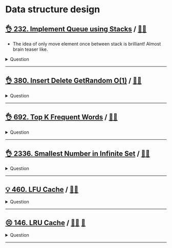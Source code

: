 # Data structure design

## [:ok_hand: 232. Implement Queue using Stacks](https://leetcode.com/problems/implement-queue-using-stacks/) / [:man_technologist:](implement_queue_using_stacks.h)

- The idea of only move element once between stack is brilliant! Almost brain teaser like.

<details><summary markdown="span">Question</summary>

```markdown
Implement a first in first out (FIFO) queue using only two stacks.

The implemented queue should support all the functions of a normal queue
(push, peek, pop, and empty).

Implement the MyQueue class:

- `void push(int x)` Pushes element x to the back of the queue.
- `int pop()` Removes the element from the front of the queue and returns it.
- `int peek()` Returns the element at the front of the queue.
- `boolean empty()` Returns true if the queue is empty, false otherwise.
```

</details>

------------------------------------------------------------------------------

## [:ok_hand: 380. Insert Delete GetRandom O(1)](https://leetcode.com/problems/insert-delete-getrandom-o1/) / [:man_technologist:](insert_delete_get_random_o1.h)

<details><summary markdown="span">Question</summary>

```markdown
Implement the RandomizedSet class:

`RandomizedSet()`:
    Initializes the RandomizedSet object.
`bool insert(int val)`:
    Inserts an item val into the set if not present.
    Returns true if the item was not present, false otherwise.

`bool remove(int val)`:
    Removes an item val from the set if present.
    Returns true if the item was present, false otherwise.

`int getRandom()`:
    Returns a random element from the current set of elements
    (it's guaranteed that at least one element exists when this method is called).
    Each element must have the same probability of being returned.

You must implement the functions of the class such that each function works in average O(1) time complexity.
```

</details>

------------------------------------------------------------------------------

## [:ok_hand: 692. Top K Frequent Words](https://leetcode.com/problems/top-k-frequent-words/) / [:man_technologist:](top_k_freq_words.h)

<details><summary markdown="span">Question</summary>

```markdown
Given an array of strings words and an integer k, return the k most frequent strings.

Return the answer sorted by the frequency from highest to lowest.
Sort the words with the same frequency by their lexicographical order.

Input: words = ["the","day","is","sunny","the","the","the","sunny","is","is"], k = 4
Output: ["the","is","sunny","day"]
Explanation: "the", "is", "sunny" and "day" are the four most frequent words,
             with the number of occurrence being 4, 3, 2 and 1 respectively.
```

</details>

------------------------------------------------------------------------------

## [:ok_hand: 2336. Smallest Number in Infinite Set](https://leetcode.com/problems/smallest-number-in-infinite-set) / [:man_technologist:](smallest_number_in_inf_set.h)

<details><summary markdown="span">Question</summary>

```markdown
You have a set which contains all positive integers [1, 2, 3, 4, 5, ...].

Implement the SmallestInfiniteSet class:

`SmallestInfiniteSet()`

- Initializes the SmallestInfiniteSet object to contain all positive integers.

`int popSmallest()`

- Removes and returns the smallest integer contained in the infinite set.

`void addBack(int num)`

- Adds a positive integer num back into the infinite set, if it is not already
  in the infinite set.

Input
["SmallestInfiniteSet",
 "addBack",       // 2 is already in the set, so no change is made
 "popSmallest",   // 1 is the smallest number, 2 to inf remain
 "popSmallest",   // 2 is the smallest number, 3 to inf remain
 "popSmallest",   // 3 is the smallest number, 4 to inf remain
 "addBack",       // 1, 4 to inf remain
 "popSmallest",   // 1 is the smallest number, 4 to inf remain
 "popSmallest",   // 4 is the smallest number, 5 to inf remain
 "popSmallest"]   // 5 is the smallest number, 6 to inf remain
[[],    [2], [], [], [], [1], [], [], []]
Output
[null, null, 1,   2, 3, null, 1,   4, 5]
```

</details>

------------------------------------------------------------------------------

## [:bulb: 460. LFU Cache](https://leetcode.com/problems/lfu-cache/) / [:man_technologist:](lfu_cache.h)

<details><summary markdown="span">Question</summary>

```markdown
Design and implement a data structure for a Least Frequently Used (LFU) cache.

Implement the LFUCache class:

- `LFUCache(int capacity)`
  - Initializes the object with the capacity of the data structure.
- `int get(int key)`
  - Gets the value of the key if the key exists in the cache.
  - Otherwise, returns -1.
`void put(int key, int value)`
  - Update the value of the key if present, or inserts the key if not already
    present.
  - When the cache reaches its capacity, it should invalidate and remove the
    least frequently used key before inserting a new item.
  - For this problem, when there is a tie (i.e., two or more keys with the same
    frequency), the least recently used key would be invalidated.

- To determine the least frequently used key, a use counter is maintained for
  each key in the cache. The key with the smallest use counter is the least
  frequently used key.

- When a key is first inserted into the cache, its use counter is set to 1 (due
  to the put operation).
- The use counter for a key in the cache is incremented either a get or put
  operation is called on it.
- The functions get and put must each run in O(1) average time complexity.

Input
["LFUCache", "put", "put", "get", "put", "get", "get", "put", "get", "get", "get"]
[      [2], [1, 1], [2, 2], [1], [3, 3], [2],    [3],  [4, 4], [1],   [3],   [4]]
Output
[     null, null,    null,   1,   null,   -1,      3,     null, -1,    3,     4]

Explanation
// cnt(x) = the use counter for key x
// cache=[] will show the last used order for tiebreakers (leftmost element is  most recent)
LFUCache lfu = new LFUCache(2);
lfu.put(1, 1);   // cache=[1,_], cnt(1)=1
lfu.put(2, 2);   // cache=[2,1], cnt(2)=1, cnt(1)=1
lfu.get(1);      // return 1
                 // cache=[1,2], cnt(2)=1, cnt(1)=2
lfu.put(3, 3);   // 2 is the LFU key because cnt(2)=1 is the smallest, invalidate 2.
                 // cache=[3,1], cnt(3)=1, cnt(1)=2
lfu.get(2);      // return -1 (not found)
lfu.get(3);      // return 3
                 // cache=[3,1], cnt(3)=2, cnt(1)=2
lfu.put(4, 4);   // Both 1 and 3 have the same cnt, but 1 is LRU, invalidate 1.
                 // cache=[4,3], cnt(4)=1, cnt(3)=2
lfu.get(1);      // return -1 (not found)
lfu.get(3);      // return 3
                 // cache=[3,4], cnt(4)=1, cnt(3)=3
lfu.get(4);      // return 4
                 // cache=[4,3], cnt(4)=2, cnt(3)=3
```

</details>

------------------------------------------------------------------------------

## [:persevere: 146. LRU Cache](https://leetcode.com/problems/lru-cache/) / [:man_technologist:](lru_cache.h) [:snake:](lru_cache.py)

<details><summary markdown="span">Question</summary>

```markdown
Design a data structure that follows the constraints of a Least Recently Used (LRU) cache.

Implement the LRUCache class:

`LRUCache(int capacity)`: Initialize the LRU cache with positive size capacity.
`int get(int key)`: Return the value of the key if the key exists, otherwise return -1.
`void put(int key, int value)`
- Update the value of the key if the key exists. Otherwise, add the key-value pair to the cache.
- If the number of keys exceeds the capacity from this operation, evict the least recently used key.
- The functions get and put must each run in O(1) average time complexity.
```

</details>

------------------------------------------------------------------------------
